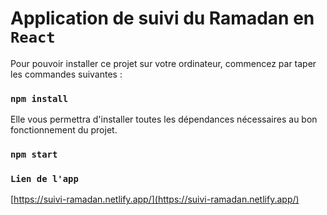 # Application de suivi du Ramadan en `React`

Pour pouvoir installer ce projet sur votre ordinateur, commencez par taper les commandes suivantes :

### `npm install`

Elle vous permettra d'installer toutes les dépendances nécessaires au bon fonctionnement du projet.

### `npm start`

### `Lien de l'app`
[https://suivi-ramadan.netlify.app/](https://suivi-ramadan.netlify.app/)